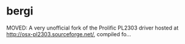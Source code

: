 # bergi
MOVED: A very unofficial fork of the Prolific PL2303 driver hosted at http://osx-pl2303.sourceforge.net/, compiled fo…
